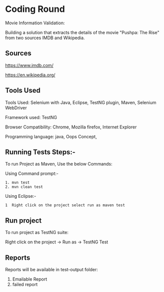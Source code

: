 
# Coding Round

Movie Information Validation:

Building a solution that extracts the details of the movie "Pushpa: The Rise" from two sources IMDB and Wikipedia.

## Sources

https://www.imdb.com/

https://en.wikipedia.org/




## Tools Used

Tools Used: Selenium with Java, Eclipse, TestNG plugin, Maven, Selenium WebDriver


Framework used: TestNG

Browser Compatibility: Chrome, Mozilla firefox, Internet Explorer

Programming language: java, Oops Concept, 




## Running Tests Steps:-

To run Project as Maven, Use the below Commands:

Using Command prompt:-

    1. mvn test
    2. mvn clean test


Using Eclipse:-

    1  Right click on the project select run as maven test

    



## Run project

To run project as TestNG suite:

Right click on the project -> Run as -> TestNG Test


## Reports

Reports will be available in test-output folder:

1. Emailable Report
2. failed report
